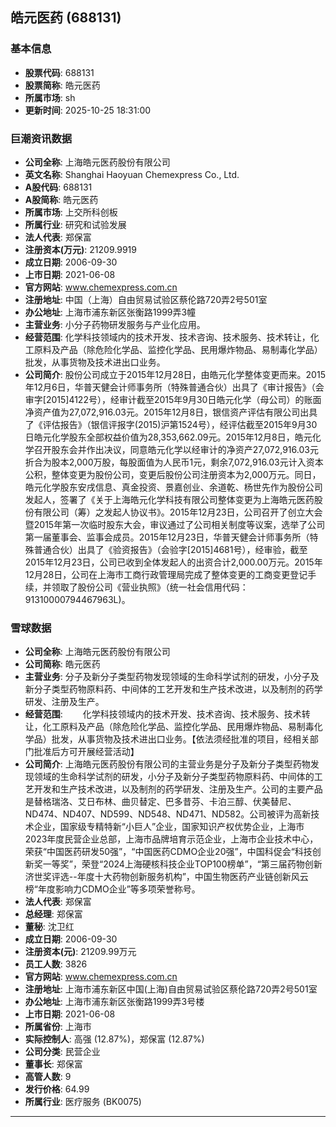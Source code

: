 ## 皓元医药 (688131)

### 基本信息

- **股票代码**: 688131
- **股票简称**: 皓元医药
- **所属市场**: sh
- **更新时间**: 2025-10-25 18:31:00

### 巨潮资讯数据

- **公司全称**: 上海皓元医药股份有限公司
- **英文名称**: Shanghai Haoyuan Chemexpress Co., Ltd.
- **A股代码**: 688131
- **A股简称**: 皓元医药
- **所属市场**: 上交所科创板
- **所属行业**: 研究和试验发展
- **法人代表**: 郑保富
- **注册资本(万元)**: 21209.9919
- **成立日期**: 2006-09-30
- **上市日期**: 2021-06-08
- **官方网站**: www.chemexpress.com.cn
- **注册地址**: 中国（上海）自由贸易试验区蔡伦路720弄2号501室
- **办公地址**: 上海市浦东新区张衡路1999弄3幢
- **主营业务**: 小分子药物研发服务与产业化应用。
- **经营范围**: 化学科技领域内的技术开发、技术咨询、技术服务、技术转让，化工原料及产品（除危险化学品、监控化学品、民用爆炸物品、易制毒化学品）批发，从事货物及技术进出口业务。
- **公司简介**: 股份公司成立于2015年12月28日，由皓元化学整体变更而来。2015年12月6日，华普天健会计师事务所（特殊普通合伙）出具了《审计报告》（会审字[2015]4122号），经审计截至2015年9月30日皓元化学（母公司）的账面净资产值为27,072,916.03元。2015年12月8日，银信资产评估有限公司出具了《评估报告》（银信评报字(2015)沪第1524号），经评估截至2015年9月30日皓元化学股东全部权益价值为28,353,662.09元。2015年12月8日，皓元化学召开股东会并作出决议，同意皓元化学以经审计的净资产27,072,916.03元折合为股本2,000万股，每股面值为人民币1元，剩余7,072,916.03元计入资本公积，整体变更为股份公司，变更后股份公司注册资本为2,000万元。同日，皓元化学股东安戌信息、真金投资、景嘉创业、余道乾、杨世先作为股份公司发起人，签署了《关于上海皓元化学科技有限公司整体变更为上海皓元医药股份有限公司（筹）之发起人协议书》。2015年12月23日，公司召开了创立大会暨2015年第一次临时股东大会，审议通过了公司相关制度等议案，选举了公司第一届董事会、监事会成员。2015年12月23日，华普天健会计师事务所（特殊普通合伙）出具了《验资报告》（会验字[2015]4681号），经审验，截至2015年12月23日，公司已收到全体发起人的出资合计2,000.00万元。2015年12月28日，公司在上海市工商行政管理局完成了整体变更的工商变更登记手续，并领取了股份公司《营业执照》（统一社会信用代码：91310000794467963L)。

### 雪球数据

- **公司全称**: 上海皓元医药股份有限公司
- **公司简称**: 皓元医药
- **主营业务**: 分子及新分子类型药物发现领域的生命科学试剂的研发，小分子及新分子类型药物原料药、中间体的工艺开发和生产技术改进，以及制剂的药学研发、注册及生产。
- **经营范围**: 　　化学科技领域内的技术开发、技术咨询、技术服务、技术转让，化工原料及产品（除危险化学品、监控化学品、民用爆炸物品、易制毒化学品）批发，从事货物及技术进出口业务。【依法须经批准的项目，经相关部门批准后方可开展经营活动】
- **公司简介**: 上海皓元医药股份有限公司的主营业务是分子及新分子类型药物发现领域的生命科学试剂的研发，小分子及新分子类型药物原料药、中间体的工艺开发和生产技术改进，以及制剂的药学研发、注册及生产。公司的主要产品是替格瑞洛、艾日布林、曲贝替定、巴多昔芬、卡泊三醇、伏美替尼、ND474、ND407、ND599、ND548、ND471、ND582。公司被评为高新技术企业，国家级专精特新“小巨人”企业，国家知识产权优势企业，上海市2023年度民营企业总部，上海市品牌培育示范企业，上海市企业技术中心，荣获“中国医药研发50强”，“中国医药CDMO企业20强”，中国科促会“科技创新奖一等奖”，荣登“2024上海硬核科技企业TOP100榜单”，“第三届药物创新济世奖评选--年度十大药物创新服务机构”，中国生物医药产业链创新风云榜“年度影响力CDMO企业”等多项荣誉称号。
- **法人代表**: 郑保富
- **总经理**: 郑保富
- **董秘**: 沈卫红
- **成立日期**: 2006-09-30
- **注册资本(元)**: 21209.99万元
- **员工人数**: 3826
- **官方网站**: www.chemexpress.com.cn
- **注册地址**: 上海市浦东新区中国(上海)自由贸易试验区蔡伦路720弄2号501室
- **办公地址**: 上海市浦东新区张衡路1999弄3号楼
- **上市日期**: 2021-06-08
- **所属省份**: 上海市
- **实际控制人**: 高强 (12.87%)，郑保富 (12.87%)
- **公司分类**: 民营企业
- **董事长**: 郑保富
- **高管人数**: 9
- **发行价格**: 64.99
- **所属行业**: 医疗服务 (BK0075)

---